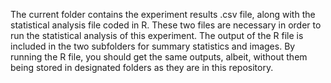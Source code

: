 The current folder contains the experiment results .csv file, along with the statistical analysis file coded in R.
These two files are necessary in order to run the statistical analysis of this experiment.
The output of the R file is included in the two subfolders for summary statistics and images.
By running the R file, you should get the same outputs, albeit, without them being stored in designated folders as they are in this repository.
